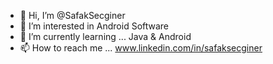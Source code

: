 - 👋 Hi, I’m @SafakSecginer
- 👀 I’m interested in Android Software
- 🌱 I’m currently learning ... Java & Android
- 📫 How to reach me ... www.linkedin.com/in/safaksecginer
